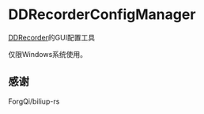 # DDRecorderConfigManager
 [DDRecorder](https://github.com/Asachiri/DDRecorder)的GUI配置工具
 
仅限Windows系统使用。

## 感谢
ForgQi/biliup-rs
